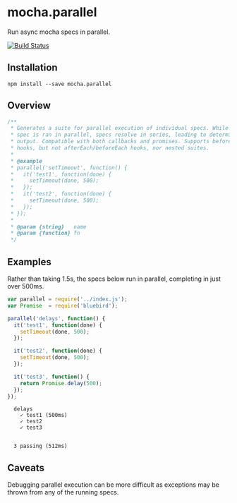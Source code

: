 # mocha.parallel

Run async mocha specs in parallel.

[![Build Status](https://travis-ci.org/danielstjules/mocha.parallel.svg?branch=master)](https://travis-ci.org/danielstjules/mocha.parallel)

## Installation

```
npm install --save mocha.parallel
```

## Overview

``` javascript
/**
 * Generates a suite for parallel execution of individual specs. While each
 * spec is ran in parallel, specs resolve in series, leading to deterministic
 * output. Compatible with both callbacks and promises. Supports before/after
 * hooks, but not afterEach/beforeEach hooks, nor nested suites.
 *
 * @example
 * parallel('setTimeout', function() {
 *   it('test1', function(done) {
 *     setTimeout(done, 500);
 *   });
 *   it('test2', function(done) {
 *     setTimeout(done, 500);
 *   });
 * });
 *
 * @param {string}   name
 * @param {function} fn
 */
```

## Examples

Rather than taking 1.5s, the specs below run in parallel, completing in just
over 500ms.

``` javascript
var parallel = require('../index.js');
var Promise  = require('bluebird');

parallel('delays', function() {
  it('test1', function(done) {
    setTimeout(done, 500);
  });

  it('test2', function(done) {
    setTimeout(done, 500);
  });

  it('test3', function() {
    return Promise.delay(500);
  });
});
```

```
  delays
    ✓ test1 (500ms)
    ✓ test2
    ✓ test3


  3 passing (512ms)
```

## Caveats

Debugging parallel execution can be more difficult as exceptions may be thrown
from any of the running specs.
